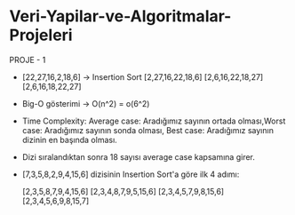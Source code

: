 # Veri-Yapilar-ve-Algoritmalar-Projeleri

PROJE - 1

* [22,27,16,2,18,6] -> Insertion Sort
   [2,27,16,22,18,6]
   [2,6,16,22,18,27]
   [2,6,16,18,22,27]

* Big-O gösterimi -> O(n^2) = o(6^2)

* Time Complexity: Average case: Aradığımız sayının ortada olması,Worst case: Aradığımız sayının sonda olması, Best case: Aradığımız sayının dizinin en başında olması.

* Dizi sıralandıktan sonra 18 sayısı average case kapsamına girer.

* [7,3,5,8,2,9,4,15,6] dizisinin Insertion Sort'a göre ilk 4 adımı:

  [2,3,5,8,7,9,4,15,6]
  [2,3,4,8,7,9,5,15,6]
  [2,3,4,5,7,9,8,15,6]
  [2,3,4,5,6,9,8,15,7]
  

